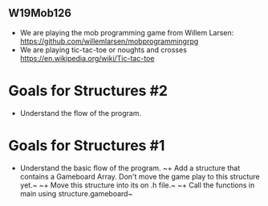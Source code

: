 ## W19Mob126

+ We are playing the mob programming game from Willem Larsen:
		https://github.com/willemlarsen/mobprogrammingrpg
+ We are playing tic-tac-toe or noughts and crosses  https://en.wikipedia.org/wiki/Tic-tac-toe

# Goals for Structures #2
+ Understand the flow of the program.

# Goals for Structures #1
+ Understand the basic flow of the program.
~+ Add a structure that contains a Gameboard Array.   Don't move the game play to this structure yet.~
~+ Move this structure into its on .h file.~
~+ Call the functions in main using structure.gameboard~
